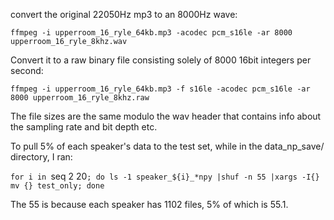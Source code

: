convert the original 22050Hz mp3 to an 8000Hz wave:

`ffmpeg -i upperroom_16_ryle_64kb.mp3 -acodec pcm_s16le -ar 8000 upperroom_16_ryle_8khz.wav`

Convert it to a raw binary file consisting solely of 8000 16bit integers per
second:

`ffmpeg -i upperroom_16_ryle_64kb.mp3 -f s16le -acodec pcm_s16le -ar 8000 upperroom_16_ryle_8khz.raw`

The file sizes are the same modulo the wav header that contains info about the
sampling rate and bit depth etc.

To pull 5% of each speaker's data to the test set, while in the data_np_save/
directory, I ran:

`for i in `seq 2 20`; do ls -1 speaker_${i}_*npy |shuf -n 55 |xargs -I{} mv {} test_only; done`

The 55 is because each speaker has 1102 files, 5% of which is 55.1.
